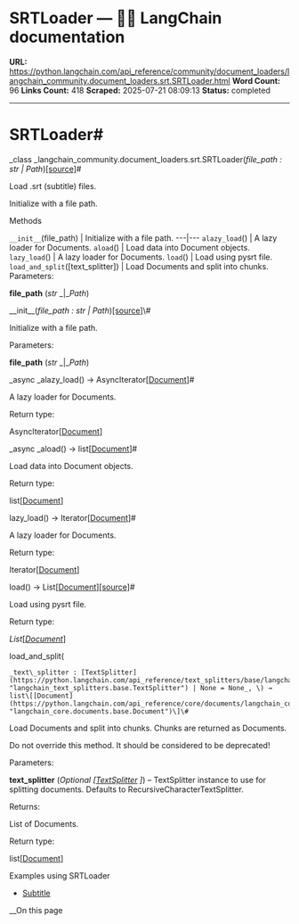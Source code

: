 # SRTLoader — 🦜🔗 LangChain  documentation

**URL:** https://python.langchain.com/api_reference/community/document_loaders/langchain_community.document_loaders.srt.SRTLoader.html
**Word Count:** 96
**Links Count:** 418
**Scraped:** 2025-07-21 08:09:13
**Status:** completed

---

# SRTLoader\#

_class _langchain\_community.document\_loaders.srt.SRTLoader\(_file\_path : str | Path_\)[\[source\]](https://python.langchain.com/api_reference/_modules/langchain_community/document_loaders/srt.html#SRTLoader)\#     

Load .srt \(subtitle\) files.

Initialize with a file path.

Methods

`__init__`\(file\_path\) | Initialize with a file path.   ---|---   `alazy_load`\(\) | A lazy loader for Documents.   `aload`\(\) | Load data into Document objects.   `lazy_load`\(\) | A lazy loader for Documents.   `load`\(\) | Load using pysrt file.   `load_and_split`\(\[text\_splitter\]\) | Load Documents and split into chunks.      Parameters:     

**file\_path** \(_str_ _|__Path_\)

\_\_init\_\_\(_file\_path : str | Path_\)[\[source\]](https://python.langchain.com/api_reference/_modules/langchain_community/document_loaders/srt.html#SRTLoader.__init__)\#     

Initialize with a file path.

Parameters:     

**file\_path** \(_str_ _|__Path_\)

_async _alazy\_load\(\) → AsyncIterator\[[Document](https://python.langchain.com/api_reference/core/documents/langchain_core.documents.base.Document.html#langchain_core.documents.base.Document "langchain_core.documents.base.Document")\]\#     

A lazy loader for Documents.

Return type:     

AsyncIterator\[[Document](https://python.langchain.com/api_reference/core/documents/langchain_core.documents.base.Document.html#langchain_core.documents.base.Document "langchain_core.documents.base.Document")\]

_async _aload\(\) → list\[[Document](https://python.langchain.com/api_reference/core/documents/langchain_core.documents.base.Document.html#langchain_core.documents.base.Document "langchain_core.documents.base.Document")\]\#     

Load data into Document objects.

Return type:     

list\[[Document](https://python.langchain.com/api_reference/core/documents/langchain_core.documents.base.Document.html#langchain_core.documents.base.Document "langchain_core.documents.base.Document")\]

lazy\_load\(\) → Iterator\[[Document](https://python.langchain.com/api_reference/core/documents/langchain_core.documents.base.Document.html#langchain_core.documents.base.Document "langchain_core.documents.base.Document")\]\#     

A lazy loader for Documents.

Return type:     

Iterator\[[Document](https://python.langchain.com/api_reference/core/documents/langchain_core.documents.base.Document.html#langchain_core.documents.base.Document "langchain_core.documents.base.Document")\]

load\(\) → List\[[Document](https://python.langchain.com/api_reference/core/documents/langchain_core.documents.base.Document.html#langchain_core.documents.base.Document "langchain_core.documents.base.Document")\][\[source\]](https://python.langchain.com/api_reference/_modules/langchain_community/document_loaders/srt.html#SRTLoader.load)\#     

Load using pysrt file.

Return type:     

_List_\[[_Document_](https://python.langchain.com/api_reference/core/documents/langchain_core.documents.base.Document.html#langchain_core.documents.base.Document "langchain_core.documents.base.Document")\]

load\_and\_split\(

    _text\_splitter : [TextSplitter](https://python.langchain.com/api_reference/text_splitters/base/langchain_text_splitters.base.TextSplitter.html#langchain_text_splitters.base.TextSplitter "langchain_text_splitters.base.TextSplitter") | None = None_, \) → list\[[Document](https://python.langchain.com/api_reference/core/documents/langchain_core.documents.base.Document.html#langchain_core.documents.base.Document "langchain_core.documents.base.Document")\]\#     

Load Documents and split into chunks. Chunks are returned as Documents.

Do not override this method. It should be considered to be deprecated\!

Parameters:     

**text\_splitter** \(_Optional_ _\[_[_TextSplitter_](https://python.langchain.com/api_reference/text_splitters/base/langchain_text_splitters.base.TextSplitter.html#langchain_text_splitters.base.TextSplitter "langchain_text_splitters.base.TextSplitter") _\]_\) – TextSplitter instance to use for splitting documents. Defaults to RecursiveCharacterTextSplitter.

Returns:     

List of Documents.

Return type:     

list\[[Document](https://python.langchain.com/api_reference/core/documents/langchain_core.documents.base.Document.html#langchain_core.documents.base.Document "langchain_core.documents.base.Document")\]

Examples using SRTLoader

  * [Subtitle](https://python.langchain.com/docs/integrations/document_loaders/subtitle/)

__On this page